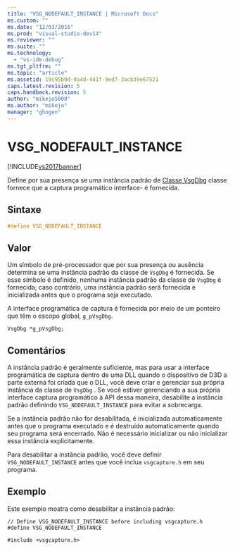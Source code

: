 ```yaml
---
title: "VSG_NODEFAULT_INSTANCE | Microsoft Docs"
ms.custom: ""
ms.date: "12/03/2016"
ms.prod: "visual-studio-dev14"
ms.reviewer: ""
ms.suite: ""
ms.technology: 
  - "vs-ide-debug"
ms.tgt_pltfrm: ""
ms.topic: "article"
ms.assetid: 19c95b0d-9a4d-441f-9ed7-3acb39e67521
caps.latest.revision: 5
caps.handback.revision: 5
author: "mikejo5000"
ms.author: "mikejo"
manager: "ghogen"
---
```

# VSG_NODEFAULT_INSTANCE
[!INCLUDE[vs2017banner](../code-quality/includes/vs2017banner.md)]

Define por sua presença se uma instância padrão de [Classe VsgDbg](../debugger/vsgdbg-class.md) classe fornece que a captura programático interface\- é fornecida.  
  
## Sintaxe  
  
```cpp  
#define VSG_NODEFAULT_INSTANCE  
```  
  
## Valor  
 Um símbolo de pré\-processador que por sua presença ou ausência determina se uma instância padrão da classe de `VsgDbg` é fornecida.  Se esse símbolo é definido, nenhuma instância padrão da classe de `VsgDbg` é fornecida; caso contrário, uma instância padrão será fornecida e inicializada antes que o programa seja executado.  
  
 A interface programática de captura é fornecida por meio de um ponteiro que têm o escopo global, `g_pVsgDbg`.  
  
```  
VsgDbg *g_pVsgDbg;  
```  
  
## Comentários  
 A instância padrão é geralmente suficiente, mas para usar a interface programática de captura dentro de uma DLL quando o dispositivo de D3D a parte externa foi criada que o DLL, você deve criar e gerenciar sua própria instância da classe de `VsgDbg` .  Se você estiver gerenciando a sua própria interface captura programático à API dessa maneira, desabilite a instância padrão definindo `VSG_NODEFAULT_INSTANCE` para evitar a sobrecarga.  
  
 Se a instância padrão não for desabilitada, é inicializada automaticamente antes que o programa executado e é destruído automaticamente quando seu programa será encerrado.  Não é necessário inicializar ou não inicializar essa instância explicitamente.  
  
 Para desabilitar a instância padrão, você deve definir `VSG_NODEFAULT_INSTANCE` antes que você inclua `vsgcapture.h` em seu programa.  
  
## Exemplo  
 Este exemplo mostra como desabilitar a instância padrão:  
  
```  
// Define VSG_NODEFAULT_INSTANCE before including vsgcapture.h  
#define VSG_NODEFAULT_INSTANCE  
  
#include <vsgcapture.h>  
```